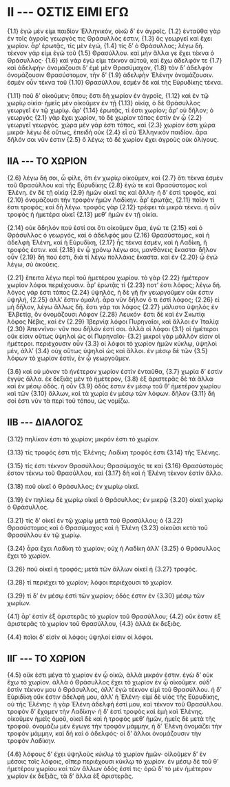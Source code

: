 
# II --- ΟΣΤΙΣ ΕΙΜΙ ΕΓΩ

{1.1} ἐγὼ μέν εἰμι παιδίον Ἑλληνικόν, οἰκῶ δ’ ἐν ἀγροῖς. {1.2} ἐνταῦθα γὰρ ἐν τοῖς ἀγροῖς γεωργός τις Θράσυλλός ἐστιν, {1.3} ὃς γεωργεῖ καὶ ἔχει χωρίον. ἆρ’ ἐρωτᾷς, τίς μὲν ἐγώ, {1.4} τίς δ’ ὁ Θράσυλλος; λέγω δή. τέκνον γάρ εἰμι ἐγὼ τοῦ {1.5} Θρασύλλου. καὶ μὴν ἄλλα γε ἔχει τέκνα ὁ Θράσυλλος· {1.6} καὶ γὰρ ἐγώ εἰμι τέκνον αὐτοῦ, καὶ ἔχω ἀδελφόν τε {1.7} καὶ ἀδελφήν· ὀνομάζουσι δ’ ἐμὲ μὲν Θρασύμαχον, {1.8} τὸν δ’ ἀδελφὸν ὀνομάζουσιν Θρασύστομον, τὴν δ’ {1.9} ἀδελφὴν Ἑλένην ὀνομάζουσιν. ἐσμὲν οὖν τέκνα τοῦ {1.10} Θρασύλλου, ἐσμὲν δὲ καὶ τὴς Εὐρυδίκης τέκνα.

{1.11} ποῦ δ’ οἰκοῦμεν; ὅπου; ἔστι δὴ χωρίον ἐν ἀγροῖς, {1.12} καὶ ἐν τῷ χωρίῳ οἰκία· ἡμεῖς μὲν οἰκοῦμεν ἐν τῇ {1.13} οἰκίᾳ, ὁ δὲ Θράσυλλος γεωργεῖ ἐν τῷ χωρίῳ. ἆρ’ {1.14} ἐρωτᾷς, τί ἐστι χωρίον; ἆρ’ οὐ δῆλον; ὁ γεωργὸς  {2.1} γὰρ ἔχει χωρίον, τὸ δὲ χωρίον τόπος ἐστὶν ἐν ᾧ {2.2} γεωργεῖ γεωργός. χώρα μὲν γάρ ἐστι τόπος, καὶ {2.3} χωρίον ἐστι χώρα μικρά· λέγω δὲ οὕτως, ἐπειδὴ οὐκ {2.4} εἶ σὺ Ἑλληνικὸν παιδίον. ἆρα δῆλόν σοι νῦν ἐστιν {2.5} ὃ λέγω; τὸ δὲ χωρίον ἔχει ἀγροὺς οὐκ ὀλίγους.

## IIΑ --- ΤΟ ΧΩΡΙΟΝ

{2.6} λέγω δή σοι, ὦ φίλε, ὅτι ἐν χωρίῳ οἰκοῦμεν, καὶ {2.7} ὅτι τέκνα ἐσμὲν τοῦ Θρασύλλου καὶ τῆς Εὐρυδίκης {2.8} ἐγώ τε καὶ Θρασύστομος καὶ Ἑλένη. ἐν δὲ τῇ οἰκίᾳ {2.9} ἡμῶν οἰκεῖ τις καὶ ἄλλη· ἡ δ’ ἐστὶ τροφός, καὶ {2.10} ὀνομάζουσι τὴν τροφὸν ἡμῶν Λαδίκην. ἆρ’ ἐρωτᾷς, {2.11} ποῖόν τί ἐστι τροφός; καὶ δὴ λέγω. τροφὸς γὰρ {2.12} τρέφει τὰ μικρὰ τέκνα. ἡ οὖν τροφὸς ἡ ἡμετέρα οἰκεῖ {2.13} μεθ’ ἡμῶν ἐν τῇ οἰκία.

{2.14} οὐκ ἄδηλόν πού ἐστί σοι ὅτι οἰκοῦμεν ἅμα, ἐγώ τε {2.15} καὶ ὁ Θράσυλλος ὁ γεωργός, καὶ ὁ ἀδελφός μου {2.16} Θρασύστομος, καὶ ἡ ἀδελφὴ Ἑλένη, καὶ ἡ Εὐρυδίκη, {2.17} ἧς τέκνα ἐσμέν, καὶ ἡ Λαδίκη, ἥ τροφός ἐστιν. καὶ {2.18} ἐν ᾧ χρόνῳ λέγω σοι, μανθάνεις ἕκαστα· δῆλον οὖν {2.19} δή πού ἐστι, διὰ τί λέγω πολλάκις ἕκαστα. καὶ ἐν {2.20} ᾧ ἐγὼ λέγω, σὺ ἀκούεις.

{2.21} ἔπειτα λέγω περὶ τοῦ ἡμετέρου χωρίου. τὸ γὰρ {2.22} ἡμέτερον χωρίον λόφοι περιέχουσιν. ἆρ’ ἐρωτᾷς τί {2.23} ποτ’ ἐστι λόφος; λέγω δή. λόγος γάρ ἐστι τόπος {2.24} ὑψηλός, ἡ δὲ γῆ ἣν γεωργοῦμεν οὔκ ἐστιν ὑψηλή, {2.25} ἀλλ’ ἔστιν ὁμαλή. ἆρα νῦν δῆλον ὅ τι ἐστὶ λόφος; {2.26} εἰ μὴ δῆλον, λέγω ἄλλως δή. ἔστι γάρ τοι λόφος {2.27} μάλιστα ὑψηλὸς ἐν Ἑλβετίᾳ, ὃν ὀνομάζουσι Λόφον {2.28} Λευκόν· ἔστι δὲ καὶ ἐν Σκωτίᾳ λόφος Νέβις, καὶ ἐν {2.29} Ἱβερνίᾳ λόφοι Πυρηναῖοι, καὶ ἄλλοι ἐν Ἰταλίᾳ {2.30} Ἀπεννῖνοι· νῦν που δῆλόν ἐστί σοι. ἀλλὰ οἱ λόφοι  {3.1} οἱ ἡμέτεροι οὔκ εἰσιν οὕτως ὑψηλοὶ ὡς οἱ Πυρηναῖοι· {3.2} μικροὶ γὰρ μᾶλλόν εἰσιν οἱ ἡμέτεροι. περιέχουσιν οὖν {3.3} οἱ λόφοι τὸ χωρίον ἡμῶν κύκλῳ, ὑψηλοὶ μέν, ἀλλ’ {3.4} οὐχ οὕτως ὑψηλοὶ ὡς καὶ ἄλλοι. ἐν μέσῳ δὲ τῶν {3.5} λόφων τὸ χωρίον ἐστίν, ἐν ᾧ γεωργοῦμεν.

{3.6} καὶ οὐ μόνον τὸ ἡνέτερον χωρίον ἐστὶν ἐνταῦθα, {3.7} χωρία δ’ ἐστὶν ἐγγὺς ἄλλα. ἐκ δεξιᾶς μὲν τὸ ἡμέτερον, {3.8} ἐξ ἀριστερᾶς δὲ τὰ ἄλλα· καὶ ἐν μέσῳ ὁδός. ἡ οὖν {3.9} ὁδός ἐστιν ἐν μέσῳ τοῦ θ’ ἡμετέρον χωρίου καὶ τῶν {3.10} ἄλλων, καὶ τὰ χωρία ἐν μέσῳ τῶν λόφων. δῆλον {3.11} δή σοί ἐστι νῦν τὰ περὶ τοῦ τόπου, ὡς νομίζω.

## IIΒ --- ΔΙΑΛΟΓΟΣ

{3.12} πηλίκον ἐστι τὸ χωρίον; μικρόν ἐστι τὸ χωρίον.

{3.13} τίς τροφός ἐστι τῆς Ἑλένης; Λαδίκη τροφός ἐστι {3.14} τῆς Ἑλένης.

{3.15} τίς ἐστι τέκνον Θρασύλλου; Θρασύμαχός τε καὶ {3.16} Θρασύστομός ἐστον τέκνω τοῦ Θρασύλλου, καὶ {3.17} δὴ καὶ ἡ Ἑλένη τέκνον ἐστὶν ἄλλο.

{3.18} ποῦ οἰκεῖ ὁ Θράσυλλος; ἐν χωρίῳ οἰκεῖ.

{3.19} ἐν πηλίκῳ δὲ χωρίῳ οἰκεῖ ὁ Θράσυλλος; ἐν μικρῷ {3.20} οἰκεῖ χωρίῳ ὁ Θράσυλλος.

{3.21} τίς δ’ οἰκεῖ ἐν τῷ χωρίῳ μετὰ τοῦ Θρασύλλου; ὁ {3.22} Θρασύστομος καὶ ὁ Θρασύμαχος καὶ ἡ Ἑλένη {3.23} οἰκοῦσι κετὰ τοῦ Θρασύλλου ἐν τῷ χωρίῳ.

{3.24} ἆρα ἔχει Λαδίκη τὸ χωρίον; οὐχ ἡ Λαδίκη ἀλλ’ {3.25} ὁ Θράσυλλος ἔχει τὸ χωρίον.

{3.26} ποῦ οἰκεῖ ἡ τροφός; μετὰ τῶν ἄλλων οἰκεῖ ἡ {3.27} τροφός.

{3.28} τί περιέχει τὸ χωρίον; λόφοι περιέχουσι τὸ χωρίον.

{3.29} τί δ’ ἐν μέσῳ ἐστὶ τῶν χωρίον; ὁδός ἐστιν ἐν {3.30} μέσῳ τῶν χωρίων.

{4.1} ἆρ’ ἐστὶν ἐξ ἀριστερᾶς τὸ χωρίον τοῦ Θρασύλλου; {4.2} οὔκ ἐστιν ἐξ ἀριστερᾶς τὸ χωρίον τοῦ Θρασύλλου, {4.3} ἀλλὰ ἐκ δεξιᾶς.

{4.4} ποῖοι δ’ εἰσὶν οἱ λόφοι; ὑψηλοί εἰσιν οἱ λόφοι.

## IIΓ --- ΤΟ ΧΩΡΙΟΝ

{4.5} οὔκ ἐστι μέγα τὸ χωρίον ἐν ᾧ οἰκῶ, ἀλλὰ μικρόν ἐστιν. ἐγὼ δ’ οὐκ ἔχω τὸ χωρίον. ἀλλὰ ὁ Θράσυλλος ἔχει τὸ χωρίον ἐν ᾧ οἰκοῦμεν. οὐδ’ ἐστὶν τέκνον μου ὁ Θράσυλλος, ἀλλ’ ἐγὼ τέκνον εἰμὶ τοῦ Θρασύλλου. ἡ δ’ Εὐριδίκη οὔκ ἐστιν ἀδελφή μου, ἀλλ’ ἡ Ἑλένη· εἰμὶ δὲ υἱὸς τῆς Εὐρυδίκης, οὐ τῆς Ἑλένης· ἡ γὰρ Ἑλένη ἀδελφή ἐστί μου, καὶ τέκνον τοῦ Θρασύλλου. τροφὸν δ’ ἔχομεν τὴν Λαδίκην· ἡ δ’ ἐστὶ τροφὸς καὶ ἐμὴ καὶ Ἑλένης. οἰκοῦμεν ἡμεῖς ὁμοῦ, οἰκεῖ δὲ καὶ ἡ τροφὸς μεθ’ ἡμῶν, ἡμεῖς δὲ μετὰ τῆς τροφοῦ. ὀνομάζω μὲν ἔγωγε τὴν τροφὸν μάμμην, ἡ δ’ Ἑλένη ὀνομάζει τὴν τροφὸν μάμμην, καὶ δὴ καὶ ὁ ἀδελφός· οἱ δ’ ἄλλοι ὀνομάζουσιν τὴν τροφὸν Λαδίκην.

{4.6} λόφους δ’ έχει ὑψηλοὺς κύκλῳ τὸ χωρίον ἡμῶν· οἰλοῦμεν δ’ ἐν μέσοις τοῖς λόφοις, οἵπερ περιέχουσι κύκλῳ τὸ χωρίον. ἐν μέσῳ δὲ τοῦ θ’ ἡμετέρου χωρίου καὶ τῶν ἄλλων ὁδὸς ἐστί τις· ὁρῶ δ’ τὸ μὲν ἡμέτερον χωρίον ἐκ δεξιᾶς, τὰ δ’ ἄλλα ἐξ ἀριστερᾶς.

